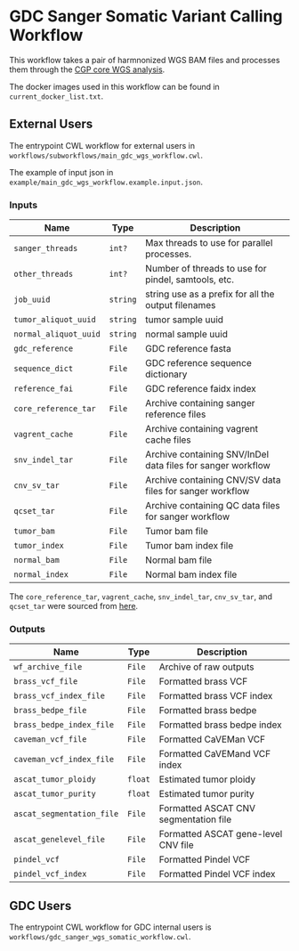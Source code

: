 # GDC Sanger Somatic Variant Calling Workflow

This workflow takes a pair of harmnonized WGS BAM files and processes them through the
[CGP core WGS analysis](https://github.com/cancerit/dockstore-cgpwgs).

The docker images used in this workflow can be found in `current_docker_list.txt`.

## External Users

The entrypoint CWL workflow for external users in `workflows/subworkflows/main_gdc_wgs_workflow.cwl`.


The example of input json in `example/main_gdc_wgs_workflow.example.input.json`.

### Inputs

| Name | Type | Description |
| ---- | ---- | ----------- |
| `sanger_threads` | `int?` | Max threads to use for parallel processes. |
| `other_threads` | `int?` | Number of threads to use for pindel, samtools, etc. |
| `job_uuid` | `string` | string use as a prefix for all the output filenames |
| `tumor_aliquot_uuid` | `string` | tumor sample uuid |
| `normal_aliquot_uuid` | `string` | normal sample uuid |
| `gdc_reference` | `File` | GDC reference fasta |
| `sequence_dict` | `File` | GDC reference sequence dictionary |
| `reference_fai` | `File` | GDC reference faidx index |
| `core_reference_tar` | `File` | Archive containing sanger reference files |
| `vagrent_cache` | `File` | Archive containing vagrent cache files |
| `snv_indel_tar` | `File` | Archive containing SNV/InDel data files for sanger workflow |
| `cnv_sv_tar` | `File` | Archive containing CNV/SV data files for sanger workflow |
| `qcset_tar` | `File` | Archive containing QC data files for sanger workflow |
| `tumor_bam` | `File` | Tumor bam file |
| `tumor_index` | `File` | Tumor bam index file |
| `normal_bam` | `File` | Normal bam file |
| `normal_index` | `File` | Normal bam index file |

The `core_reference_tar`, `vagrent_cache`, `snv_indel_tar`, `cnv_sv_tar`, and `qcset_tar` were sourced
from [here](https://github.com/cancerit/dockstore-cgpwgs/wiki/Reference-archives).

### Outputs

| Name | Type | Description |
| ---- | ---- | ----------- |
| `wf_archive_file` | `File` | Archive of raw outputs |
| `brass_vcf_file` | `File` | Formatted brass VCF |
| `brass_vcf_index_file` | `File` | Formatted brass VCF index |
| `brass_bedpe_file` | `File` | Formatted brass bedpe |
| `brass_bedpe_index_file` | `File` | Formatted brass bedpe index |
| `caveman_vcf_file` | `File` | Formatted CaVEMan VCF |
| `caveman_vcf_index_file` | `File` | Formatted CaVEMand VCF index |
| `ascat_tumor_ploidy` | `float` | Estimated tumor ploidy |
| `ascat_tumor_purity` | `float` | Estimated tumor purity |
| `ascat_segmentation_file` | `File` | Formatted ASCAT CNV segmentation file |
| `ascat_genelevel_file` | `File` | Formatted ASCAT gene-level CNV file |
| `pindel_vcf` | `File` | Formatted Pindel VCF |
| `pindel_vcf_index` | `File` | Formatted Pindel VCF index |

## GDC Users

The entrypoint CWL workflow for GDC internal users is `workflows/gdc_sanger_wgs_somatic_workflow.cwl`.
